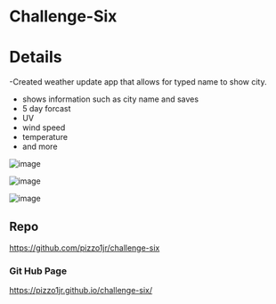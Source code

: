 # Challenge-Six

# Details
-Created weather update app that allows for typed name to show city.
- shows information such as city name and saves 
- 5 day forcast
- UV
- wind speed 
- temperature
- and more 

![image](https://user-images.githubusercontent.com/102200085/168512865-0acabd4f-8932-4135-9a1f-fb63ae2dd948.png)

![image](https://user-images.githubusercontent.com/102200085/168512880-5431e1b6-a04a-4e56-91a0-b96852e36162.png)

![image](https://user-images.githubusercontent.com/102200085/168512905-ef501332-64f6-4ad4-96c9-683ac4929434.png)

## Repo 
https://github.com/pizzo1jr/challenge-six

### Git Hub Page 
https://pizzo1jr.github.io/challenge-six/
